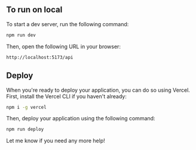 ## To run on local

To start a dev server, run the following command:

```bash
npm run dev
```

Then, open the following URL in your browser:

```
http://localhost:5173/api
```

## Deploy

When you're ready to deploy your application, you can do so using Vercel. First, install the Vercel CLI if you haven't already:

```bash
npm i -g vercel
```

Then, deploy your application using the following command:

```bash
npm run deploy
```

Let me know if you need any more help!
